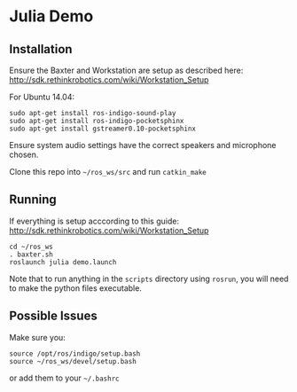 # Julia Demo

## Installation
Ensure the Baxter and Workstation are setup as described here: http://sdk.rethinkrobotics.com/wiki/Workstation_Setup

For Ubuntu 14.04:
```
sudo apt-get install ros-indigo-sound-play
sudo apt-get install ros-indigo-pocketsphinx
sudo apt-get install gstreamer0.10-pocketsphinx
```
Ensure system audio settings have the correct speakers and microphone chosen.

Clone this repo into `~/ros_ws/src` and run `catkin_make`

## Running
If everything is setup acccording to this guide: http://sdk.rethinkrobotics.com/wiki/Workstation_Setup
```
cd ~/ros_ws
. baxter.sh
roslaunch julia demo.launch
```
Note that to run anything in the `scripts` directory using `rosrun`, you will need to make the python files executable.


## Possible Issues
Make sure you:
```
source /opt/ros/indigo/setup.bash
source ~/ros_ws/devel/setup.bash
```
or add them to your `~/.bashrc`
